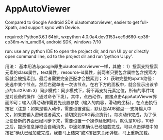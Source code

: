# AppAutoViewer
Compared to Google Android SDK uiautomatorviewer, easier to get full-Xpath, and support sync with Device.

required: Python3.6.1 64bit, wxpython 4.0.0a4.dev3153+ec9d660-cp36-cp36m-win_amd64, android SDK, windows 7/10

run: use any python IDE to open the project dir, and run UI.py or directly open command line, cd to the project dir and run 'python UI.py'.

用法：
基本用法与google原生uiautomatorviewer一样，其他：
1）搜索支持搜索元素的class属性，text属性，resource-id属性，前两者只要包含属性包含搜索内容就会被搜索到，最后者需要完全匹配才会搜索到；
2）获取完整的xpath路径：先选中某个节点，然后右键单击一次该节点，在右下方的面板中，就会显示出该节点的fullXPath
3）同步模式：同步模式下，将不再支持元素定位，所有的事件均是对设备的操作（通过命令下发）。其中，点击动作，直接点击AppAutoViewer界面即可；输入/滑动动作需要先设置参数（输入的内容，滑动的坐标），在点击执行按钮（注意：如果是输入动作，需要设置键盘，默认是ADB键盘---支持输入中文，如果要输入密码或者英文，请切换到ORG再点执行）。每次动作完成，为了保证设备新的界面已经同步下来，需要设置一个操作延迟时间，默认是10秒，10秒之后，提示信息弹框会自动消失，中途如果确认已经加载完成，可以点击弹框中的按钮“确认已经加载完成，我要马上结束”或X按钮来关闭弹框，马上重新加载。
